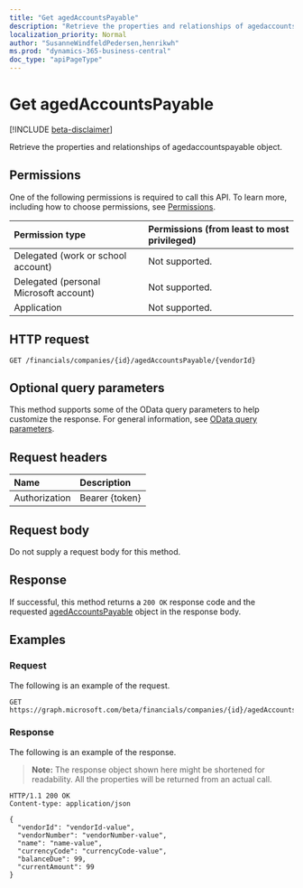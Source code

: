```yaml
---
title: "Get agedAccountsPayable"
description: "Retrieve the properties and relationships of agedaccountspayable object."
localization_priority: Normal
author: "SusanneWindfeldPedersen,henrikwh"
ms.prod: "dynamics-365-business-central"
doc_type: "apiPageType"
---
```


# Get agedAccountsPayable

[!INCLUDE [beta-disclaimer](../../includes/beta-disclaimer.md)]

Retrieve the properties and relationships of agedaccountspayable object.

## Permissions

One of the following permissions is required to call this API. To learn more, including how to choose permissions, see [Permissions](/graph/permissions-reference).

| Permission type                        | Permissions (from least to most privileged) |
|:---------------------------------------|:--------------------------------------------|
| Delegated (work or school account)     | Not supported. |
| Delegated (personal Microsoft account) | Not supported. |
| Application                            | Not supported. |

## HTTP request

<!-- { "blockType": "ignored" } -->

```http
GET /financials/companies/{id}/agedAccountsPayable/{vendorId}
```

## Optional query parameters

This method supports some of the OData query parameters to help customize the response. For general information, see [OData query parameters](/graph/query-parameters).

## Request headers

| Name      |Description|
|:----------|:----------|
| Authorization | Bearer {token} |

## Request body

Do not supply a request body for this method.

## Response

If successful, this method returns a `200 OK` response code and the requested [agedAccountsPayable](../resources/dynamics-agedaccountspayable.md) object in the response body.

## Examples

### Request

The following is an example of the request.
<!-- {
  "blockType": "request",
  "name": "get_agedaccountspayable"
}-->

```http
GET https://graph.microsoft.com/beta/financials/companies/{id}/agedAccountsPayable/{vendorId}
```

### Response

The following is an example of the response.

> **Note:** The response object shown here might be shortened for readability. All the properties will be returned from an actual call.

<!-- {
  "blockType": "response",
  "truncated": true,
  "@odata.type": "microsoft.graph.agedAccountsPayable"
} -->

```http
HTTP/1.1 200 OK
Content-type: application/json

{
  "vendorId": "vendorId-value",
  "vendorNumber": "vendorNumber-value",
  "name": "name-value",
  "currencyCode": "currencyCode-value",
  "balanceDue": 99,
  "currentAmount": 99
}
```

<!-- uuid: 16cd6b66-4b1a-43a1-adaf-3a886856ed98
2019-02-04 14:57:30 UTC -->
<!-- {
  "type": "#page.annotation",
  "description": "Get agedAccountsPayable",
  "keywords": "",
  "section": "documentation",
  "tocPath": ""
}-->